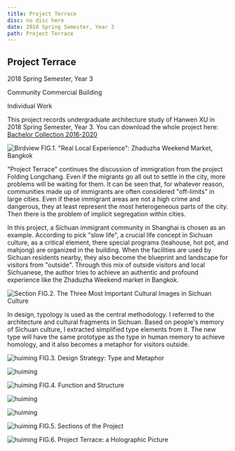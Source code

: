```yaml
---
title: Project Terrace
disc: no disc here
date: 2018 Spring Semester, Year 3
path: Project Terrace
---
```

<special>
</special>

## Project Terrace

2018 Spring Semester, Year 3 

Community Commercial Building

Individual Work

This project records undergraduate architecture study of Hanwen XU in 2018 Spring Semester, Year 3. You can download the whole project here: [Bachelor Collection 2016-2020](https://github.com/HanwenXU721/HanwenXU.github.io/raw/master/resources/Term1%20Studio.pdf)


![Birdview](../images/articles/design_05/1.jpg)
FIG.1. "Real Local Experience": Zhaduzha Weekend Market, Bangkok


"Project Terrace" continues the discussion of immigration from the project Folding Longchang. Even if the migrants go all out to settle in the city, more problems will be waiting for them. It can be seen that, for whatever reason, communities made up of immigrants are often considered "off-limits" in large cities. Even if these immigrant areas are not a high crime and dangerous, they at least represent the most heterogeneous parts of the city. Then there is the problem of implicit segregation within cities.

In this project, a Sichuan immigrant community in Shanghai is chosen as an example. According to pick "slow life", a crucial life concept in Sichuan culture, as a critical element, there special programs (teahouse, hot pot, and mahjong) are organized in the building. When the facilities are used by Sichuan residents nearby, they also become the blueprint and landscape for visitors from "outside". Through this mix of outside visitors and local Sichuanese, the author tries to achieve an authentic and profound experience like the Zhaduzha Weekend market in Bangkok.


![Section](../images/articles/design_05/2.jpg)
FIG.2. The Three Most Important Cultural Images in Sichuan Culture


In design, typology is used as the central methodology. I referred to the architecture and cultural fragments in Sichuan. Based on people's memory of Sichuan culture, I extracted simplified type elements from it. The new type will have the same prototype as the type in human memory to achieve homology, and it also becomes a metaphor for visitors outside.


![huiming](../images/articles/design_05/3.jpg)
FIG.3. Design Strategy: Type and Metaphor


![huiming](../images/articles/design_05/4.jpg)

![huiming](../images/articles/design_05/5.jpg)
FIG.4. Function and Structure


![huiming](../images/articles/design_05/6-1.jpg)

![huiming](../images/articles/design_05/6-2.jpg)

![huiming](../images/articles/design_05/6-3.jpg)
FIG.5. Sections of the Project


![huiming](../images/articles/design_05/7.jpg)
FIG.6. Project Terrace: a Holographic Picture
